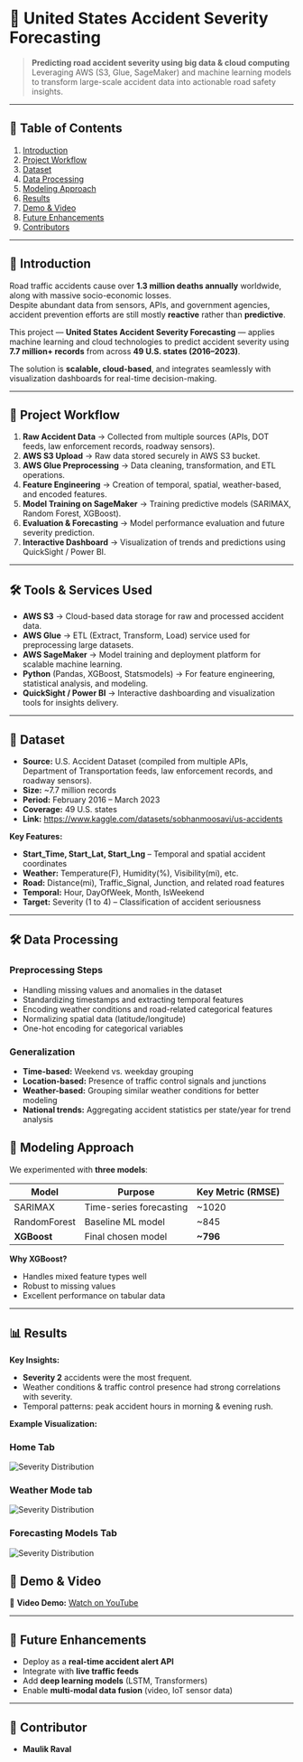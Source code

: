 # 🚗 United States Accident Severity Forecasting

> **Predicting road accident severity using big data & cloud computing**  
> Leveraging AWS (S3, Glue, SageMaker) and machine learning models to transform large-scale accident data into actionable road safety insights.

---

## 📌 Table of Contents
1. [Introduction](#introduction)
2. [Project Workflow](#project-workflow)
3. [Dataset](#dataset)
4. [Data Processing](#data-processing)
5. [Modeling Approach](#modeling-approach)
6. [Results](#results)
7. [Demo & Video](#demo--video)
8. [Future Enhancements](#future-enhancements)
9. [Contributors](#contributors)
---

## 📝 Introduction
Road traffic accidents cause over **1.3 million deaths annually** worldwide, along with massive socio-economic losses.  
Despite abundant data from sensors, APIs, and government agencies, accident prevention efforts are still mostly **reactive** rather than **predictive**.

This project — **United States Accident Severity Forecasting** — applies machine learning and cloud technologies to predict accident severity using **7.7 million+ records** from across **49 U.S. states (2016–2023)**.

The solution is **scalable, cloud-based**, and integrates seamlessly with visualization dashboards for real-time decision-making.

---

## 🔄 Project Workflow

1. **Raw Accident Data** → Collected from multiple sources (APIs, DOT feeds, law enforcement records, roadway sensors).  
2. **AWS S3 Upload** → Raw data stored securely in AWS S3 bucket.  
3. **AWS Glue Preprocessing** → Data cleaning, transformation, and ETL operations.  
4. **Feature Engineering** → Creation of temporal, spatial, weather-based, and encoded features.  
5. **Model Training on SageMaker** → Training predictive models (SARIMAX, Random Forest, XGBoost).  
6. **Evaluation & Forecasting** → Model performance evaluation and future severity prediction.  
7. **Interactive Dashboard** → Visualization of trends and predictions using QuickSight / Power BI.  

---
## 🛠 Tools & Services Used

- **AWS S3** → Cloud-based data storage for raw and processed accident data.  
- **AWS Glue** → ETL (Extract, Transform, Load) service used for preprocessing large datasets.  
- **AWS SageMaker** → Model training and deployment platform for scalable machine learning.  
- **Python** (Pandas, XGBoost, Statsmodels) → For feature engineering, statistical analysis, and modeling.  
- **QuickSight / Power BI** → Interactive dashboarding and visualization tools for insights delivery.  

---

## 📂 Dataset

- **Source:** U.S. Accident Dataset (compiled from multiple APIs, Department of Transportation feeds, law enforcement records, and roadway sensors).  
- **Size:** ~7.7 million records  
- **Period:** February 2016 – March 2023  
- **Coverage:** 49 U.S. states
- **Link:** https://www.kaggle.com/datasets/sobhanmoosavi/us-accidents 

**Key Features:**
- **Start_Time, Start_Lat, Start_Lng** – Temporal and spatial accident coordinates  
- **Weather:** Temperature(F), Humidity(%), Visibility(mi), etc.  
- **Road:** Distance(mi), Traffic_Signal, Junction, and related road features  
- **Temporal:** Hour, DayOfWeek, Month, IsWeekend  
- **Target:** Severity (1 to 4) – Classification of accident seriousness  

---

## 🛠 Data Processing

### **Preprocessing Steps**
- Handling missing values and anomalies in the dataset  
- Standardizing timestamps and extracting temporal features  
- Encoding weather conditions and road-related categorical features  
- Normalizing spatial data (latitude/longitude)  
- One-hot encoding for categorical variables  

### **Generalization**
- **Time-based:** Weekend vs. weekday grouping  
- **Location-based:** Presence of traffic control signals and junctions  
- **Weather-based:** Grouping similar weather conditions for better modeling  
- **National trends:** Aggregating accident statistics per state/year for trend analysis



## 🤖 Modeling Approach

We experimented with **three models**:

| Model        | Purpose                   | Key Metric (RMSE) |
|--------------|---------------------------|-------------------|
| SARIMAX      | Time-series forecasting    | ~1020             |
| RandomForest | Baseline ML model          | ~845              |
| **XGBoost**  | Final chosen model         | **~796**          |

**Why XGBoost?**
- Handles mixed feature types well  
- Robust to missing values  
- Excellent performance on tabular data  

---

## 📊 Results

**Key Insights:**
- **Severity 2** accidents were the most frequent.  
- Weather conditions & traffic control presence had strong correlations with severity.  
- Temporal patterns: peak accident hours in morning & evening rush.  

**Example Visualization:**
### Home Tab
![Severity Distribution](https://github.com/cantor08/Traffic-Accident-Severity-Prediction-/blob/main/ScreenShot/Home%20Tab.png)

### Weather Mode tab
![Severity Distribution](https://github.com/cantor08/Traffic-Accident-Severity-Prediction-/blob/main/ScreenShot/Wheather%20Mode%20Tab.png) 

### Forecasting Models Tab

![Severity Distribution](https://github.com/cantor08/Traffic-Accident-Severity-Prediction-/blob/main/ScreenShot/Forecasting%20tab.png)

## 🎥 Demo & Video

📌 **Video Demo:** [Watch on YouTube](https://youtu.be/3ujSNFvaCvs) 

---

## 🚀 Future Enhancements

- Deploy as a **real-time accident alert API**  
- Integrate with **live traffic feeds**  
- Add **deep learning models** (LSTM, Transformers)  
- Enable **multi-modal data fusion** (video, IoT sensor data)  

---

## 👥 Contributor

- **Maulik Raval**

